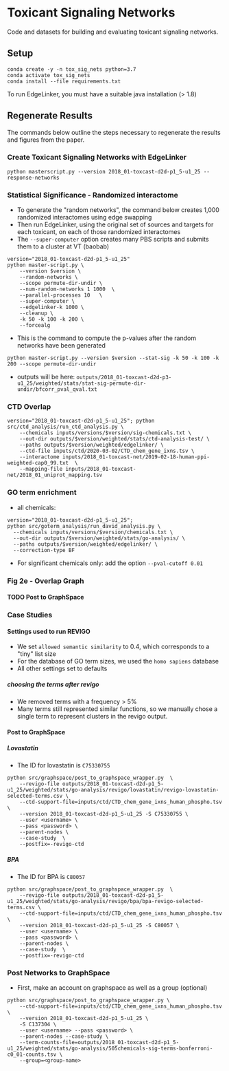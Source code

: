 # Toxicant Signaling Networks
Code and datasets for building and evaluating toxicant signaling networks.

## Setup
```
conda create -y -n tox_sig_nets python=3.7
conda activate tox_sig_nets
conda install --file requirements.txt
```
To run EdgeLinker, you must have a suitable java installation (> 1.8)

## Regenerate Results
The commands below outline the steps necessary to regenerate the results and figures from the paper.

### Create Toxicant Signaling Networks with EdgeLinker
```
python masterscript.py --version 2018_01-toxcast-d2d-p1_5-u1_25 --response-networks
```
### Statistical Significance - Randomized interactome
- To generate the "random networks", the command below creates 1,000 randomized interactomes using edge swapping
- Then run EdgeLinker, using the original set of sources and targets for each toxicant, on each of those randomized interactomes
- The `--super-computer` option creates many PBS scripts and submits them to a cluster at VT (baobab)
```
version="2018_01-toxcast-d2d-p1_5-u1_25"
python master-script.py \
    --version $version \
    --random-networks \
    --scope permute-dir-undir \
    --num-random-networks 1 1000  \
    --parallel-processes 10   \
    --super-computer \
    --edgelinker-k 1000 \
    --cleanup \
    -k 50 -k 100 -k 200 \
    --forcealg
```
- This is the command to compute the p-values after the random networks have been generated
```
python master-script.py --version $version --stat-sig -k 50 -k 100 -k 200 --scope permute-dir-undir
```
- outputs will be here: `outputs/2018_01-toxcast-d2d-p3-u1_25/weighted/stats/stat-sig-permute-dir-undir/bfcorr_pval_qval.txt`
### CTD Overlap
```
version="2018_01-toxcast-d2d-p1_5-u1_25"; python src/ctd_analysis/run_ctd_analysis.py \
    --chemicals inputs/versions/$version/sig-chemicals.txt \
    --out-dir outputs/$version/weighted/stats/ctd-analysis-test/ \
    --paths outputs/$version/weighted/edgelinker/ \
    --ctd-file inputs/ctd/2020-03-02/CTD_chem_gene_ixns.tsv \
    --interactome inputs/2018_01-toxcast-net/2019-02-18-human-ppi-weighted-cap0_99.txt  \
    --mapping-file inputs/2018_01-toxcast-net/2018_01_uniprot_mapping.tsv
```
### GO term enrichment
- all chemicals:
```
version="2018_01-toxcast-d2d-p1_5-u1_25"; 
python src/goterm_analysis/run_david_analysis.py \
  --chemicals inputs/versions/$version/chemicals.txt \
  --out-dir outputs/$version/weighted/stats/go-analysis/ \
  --paths outputs/$version/weighted/edgelinker/ \
  --correction-type BF
```
- For significant chemicals only: add the option `--pval-cutoff 0.01`
### Fig 2e - Overlap Graph
#### TODO Post to GraphSpace
### Case Studies
#### Settings used to run REVIGO
- We set `allowed semantic similarity` to 0.4, which corresponds to a "tiny" list size
- For the database of GO term sizes, we used the `homo sapiens` database
- All other settings set to defaults
##### choosing the terms after revigo
- We removed terms with a frequency > 5%
- Many terms still represented similar functions, so we manually chose a single term to represent clusters in the revigo output.
#### Post to GraphSpace
##### Lovastatin
- The ID for lovastatin is `C75330755`
```
python src/graphspace/post_to_graphspace_wrapper.py  \
    --revigo-file outputs/2018_01-toxcast-d2d-p1_5-u1_25/weighted/stats/go-analysis/revigo/lovastatin/revigo-lovastatin-selected-terms.csv \
    --ctd-support-file=inputs/ctd/CTD_chem_gene_ixns_human_phospho.tsv  \
    --version 2018_01-toxcast-d2d-p1_5-u1_25 -S C75330755 \
    --user <username> \
    --pass <password> \
    --parent-nodes \
    --case-study  \
    --postfix=-revigo-ctd
```
##### BPA
- The ID for BPA is `C80057`
```
python src/graphspace/post_to_graphspace_wrapper.py  \
    --revigo-file outputs/2018_01-toxcast-d2d-p1_5-u1_25/weighted/stats/go-analysis/revigo/bpa/bpa-revigo-selected-terms.csv \
    --ctd-support-file=inputs/ctd/CTD_chem_gene_ixns_human_phospho.tsv  \
    --version 2018_01-toxcast-d2d-p1_5-u1_25 -S C80057 \
    --user <username> \
    --pass <password> \
    --parent-nodes \
    --case-study  \
    --postfix=-revigo-ctd
```
### Post Networks to GraphSpace
- First, make an account on graphspace as well as a group (optional)
```
python src/graphspace/post_to_graphspace_wrapper.py \
    --ctd-support-file=inputs/ctd/CTD_chem_gene_ixns_human_phospho.tsv \
    --version 2018_01-toxcast-d2d-p1_5-u1_25 \
    -S C137304 \
    --user <username> --pass <password> \
    --parent-nodes --case-study \
    --term-counts-file=outputs/2018_01-toxcast-d2d-p1_5-u1_25/weighted/stats/go-analysis/505chemicals-sig-terms-bonferroni-c0_01-counts.tsv \
    --group=<group-name>
```
